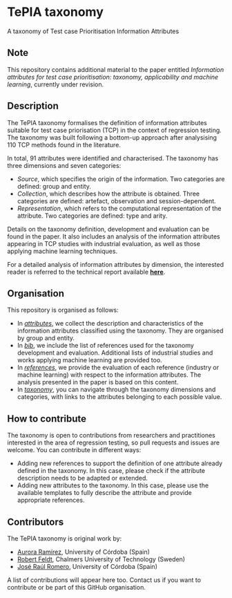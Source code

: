 # TePIA taxonomy
A taxonomy of Test case Prioritisation Information Attributes

## Note

This repository contains additional material to the paper entitled *Information attributes for test case prioritisation: taxonomy, applicability and machine learning*, currently under revision.

## Description

The TePIA taxonomy formalises the definition of information attributes suitable for test case priorisation (TCP) in the context of regression testing. The taxonomy was built following a bottom-up approach after analysising 110 TCP methods found in the literature. 

In total, 91 attributes were identified and characterised. The taxonomy has three dimensions and seven categories:

* *Source*, which specifies the origin of the information. Two categories are defined: group and entity.
* *Collection*, which describes how the attribute is obtained. Three categories are defined: artefact, observation and session-dependent.
* *Representation*, which refers to the computational representation of the attribute. Two categories are defined: type and arity.

Details on the taxonomy definition, development and evaluation can be found in the paper. It also includes an analysis of the information attributes appearing in TCP studies with industrial evaluation, as well as those applying machine learning techniques.  

For a detailed analysis of information attributes by dimension, the interested reader is referred to the technical report available [**here**](docs/tepia-taxonomy-tr.pdf).

## Organisation

This repository is organised as follows:

* In [*attributes*](attributes/README.md), we collect the description and characteristics of the information attributes classified using the taxonomy. They are organised by group and entity.
* In [*bib*](bib/README.md), we include the list of references used for the taxonomy development and evaluation. Additional lists of industrial studies and works applying machine learning are provided too.
* In [*references*](references/README.md), we provide the evaluation of each reference (industry or machine learning) with respect to the information attributes. The analysis presented in the paper is based on this content.
* In [*taxonomy*](taxonomy/README.md), you can navigate through the taxonomy dimensions and categories, with links to the attributes belonging to each possible value.

## How to contribute

The taxonomy is open to contributions from researchers and practitiones interested in the area of regression testing, so pull requests and issues are welcome. You can contribute in different ways:

* Adding new references to support the definition of one attribute already defined in the taxonomy. In this case, please check if the attribute description needs to be adapted or extended. 
* Adding new attributes to the taxonomy. In this case, please use the available templates to fully describe the attribute and provide appropriate references.

## Contributors

The TePIA taxonomy is original work by:

* [Aurora Ramírez](https://github.com/aurorarq), University of Córdoba (Spain)
* [Robert Feldt](https://github.com/robertfeldt), Chalmers University of Technology (Sweden)
* [José Raúl Romero](https://github.com/jrromero), University of Córdoba (Spain)

A list of contributions will appear here too. Contact us if you want to contribute or be part of this GitHub organisation.
